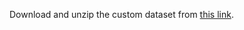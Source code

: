 Download and unzip the custom dataset from [this link](https://drive.google.com/file/d/1s7sRLkNbAUNJfIWSSCGxMmwya3Nix7VE/view?usp=sharing).
